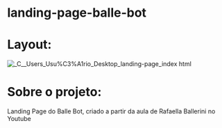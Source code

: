 # landing-page-balle-bot

# Layout:
![_C__Users_Usu%C3%A1rio_Desktop_landing-page_index html](https://user-images.githubusercontent.com/103468962/171073013-b25bcc32-db55-4339-a2a2-e4c25512fdf6.png)

# Sobre o projeto:
Landing Page do Balle Bot, criado a partir da aula de Rafaella Ballerini no Youtube
